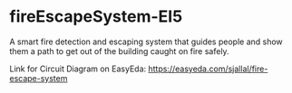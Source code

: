 # fireEscapeSystem-EI5
A smart fire detection and escaping system that guides people and show them a path to get out of the building caught on fire safely.


Link for Circuit Diagram on EasyEda: https://easyeda.com/sjallal/fire-escape-system
